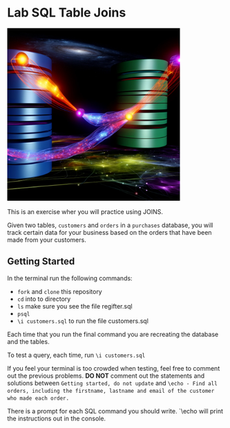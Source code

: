 # Lab SQL Table Joins

<img src="./assets/d-join.webp" width="400" height="400">

This is an exercise wher you will practice using JOINS.

Given two tables, `customers` and `orders` in a `purchases` database, you will track certain data for your business based on the orders that have been made from your customers.

## Getting Started

In the terminal run the following commands:

- `fork` and `clone` this repository
- `cd` into to directory
- `ls` make sure you see the file regifter.sql
- `psql`
- `\i customers.sql` to run the file customers.sql

Each time that you run the final command you are recreating the database and the tables.

To test a query, each time, run `\i customers.sql`

If you feel your terminal is too crowded when testing, feel free to comment out the previous problems.
**DO NOT** comment out the statements and solutions between `Getting started, do not update` and `\echo - Find all orders, including the firstname, lastname and email of the customer who made each order.`

There is a prompt for each SQL command you should write. `\echo will print the instructions out in the console.
